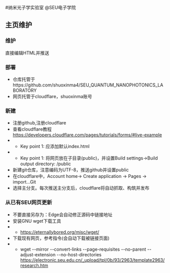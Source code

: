 <!-- encoding: UTF-8 -->
#纳米光子学实验室 @SEU电子学院
## 主页维护
### 维护
直接编辑HTML并推送
### 部署
- 仓库托管于https://github.com/shuoxinma4/SEU_QUANTUM_NANOPHOTONICS_LABORATORY
- 网页托管于cloudflare，shuoxinma账号
### 新建
- 注册github,注册cloudflare
- 查看cloudflare教程 https://developers.cloudflare.com/pages/tutorials/forms/#live-example
- - Key point 1: 应添加默认index.html
- - Key point 1: 将网页放在子目录(public)，并设置Build settings->Build output directory: /public
- 新建git仓库，注意编码为UTF-8，推送github并设置public
- 在cloudflare中，Account home-> Create application -> Pages -> import...Git
- 选择主分支。每次推送主分支后，cloudflare将自动抓取、构筑并发布
### 从已有SEU网页更新
- 不要直接另存为：Edge会自动修正源码中链接地址
- 安装GNU wget下载工具
- - https://eternallybored.org/misc/wget/
- 下载现有网页，参考指令(会自动下载被链接页面)
- - wget --mirror --convert-links --page-requisites --no-parent --adjust-extension --no-host-directories https://electronic.seu.edu.cn/_upload/tpl/0b/93/2963/template2963/research.htm

